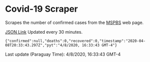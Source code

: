 # Covid-19 Scraper

Scrapes the number of confirmed cases from the [MSPBS](https://www.mspbs.gov.py/covid-19.php) web page.

[JSON Link](https://jmayalag.github.io/covid19-scrape/cases.json)
Updated every 30 minutes.
```
{"confirmed":null,"deaths":0,"recovered":0,"timestamp":"2020-04-08T20:33:43.297Z","pyt":"4/8/2020, 16:33:43 GMT-4"}
```
Last update (Paraguay Time): 4/8/2020, 16:33:43 GMT-4